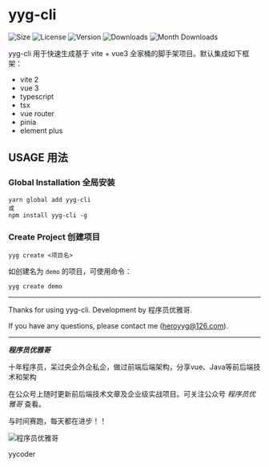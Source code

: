 # yyg-cli

![Size](https://img.shields.io/bundlephobia/min/yyg-cli?style=flat-square)
![License](https://img.shields.io/npm/l/yyg-cli?style=flat-square)
![Version](https://img.shields.io/npm/v/yyg-cli?style=flat-square)
![Downloads](https://img.shields.io/npm/dt/yyg-cli?style=flat-square)
![Month Downloads](https://img.shields.io/npm/dm/yyg-cli?style=flat-square)

yyg-cli 用于快速生成基于 vite + vue3 全家桶的脚手架项目。默认集成如下框架：


- vite 2
- vue 3
- typescript
- tsx
- vue router
- pinia
- element plus

## USAGE 用法

### Global Installation 全局安装

```shell
yarn global add yyg-cli
或
npm install yyg-cli -g
```

### Create Project 创建项目

```shell
yyg create <项目名>
```
如创建名为 `demo` 的项目，可使用命令：
```shell
yyg create demo
```

---
Thanks for using yyg-cli. Development by 程序员优雅哥.

If you have any questions, please contact me (heroyyg@126.com).

---
***程序员优雅哥***

十年程序员，呆过央企外企私企，做过前端后端架构，分享vue、Java等前后端技术和架构

在公众号上随时更新前后端技术文章及企业级实战项目。可关注公众号 *程序员优雅哥* 查看。

与时间赛跑，每天都在进步！！

<img src="https://tva1.sinaimg.cn/large/e6c9d24egy1h5anivz6cmj20ca0c6dgm.jpg" alt="程序员优雅哥" style="max-width: 150px" />

yycoder

